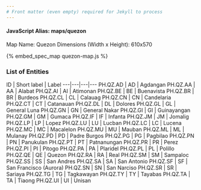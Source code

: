 ```yaml
---
# Front matter (even empty) required for Jekyll to process
---
```


#### JavaScript Alias: maps/quezon

Map Name: Quezon
Dimensions (Width x Height): 610x570



{% embed_spec_map quezon-map.js %}

### List of Entities

ID | Short label | Label
---|---|---|---
PH.QZ.AD | AD | Agdangan
PH.QZ.AA | AA | Alabat
PH.QZ.AI | AI | Atimonan
PH.QZ.BE | BE | Buenavista
PH.QZ.BR | BR | Burdeos
PH.QZ.CL | CL | Calauag
PH.QZ.CN | CN | Candelaria
PH.QZ.CT | CT | Catanauan
PH.QZ.DL | DL | Dolores
PH.QZ.GL | GL | General Luna
PH.QZ.GN | GN | General Nakar
PH.QZ.GI | GI | Guinayangan
PH.QZ.GM | GM | Gumaca
PH.QZ.IF | IF | Infanta
PH.QZ.JM | JM | Jomalig
PH.QZ.LP | LP | Lopez
PH.QZ.LU | LU | Lucban
PH.QZ.LC | LC | Lucena
PH.QZ.MC | MC | Macalelon
PH.QZ.MU | MU | Mauban
PH.QZ.ML | ML | Mulanay
PH.QZ.PD | PD | Padre Burgos
PH.QZ.PG | PG | Pagbilao
PH.QZ.PN | PN | Panukulan
PH.QZ.PT | PT | Patnanungan
PH.QZ.PR | PR | Perez
PH.QZ.PI | PI | Pitogo
PH.QZ.PA | PA | Plaridel
PH.QZ.PL | PL | Polillo
PH.QZ.QE | QE | Quezon
PH.QZ.RA | RA | Real
PH.QZ.SM | SM | Sampaloc
PH.QZ.SS | SS | San Andres
PH.QZ.SA | SA | San Antonio
PH.QZ.SF | SF | San Francisco (Aurora)
PH.QZ.SN | SN | San Narciso
PH.QZ.SR | SR | Sariaya
PH.QZ.TG | TG | Tagkawayan
PH.QZ.TY | TY | Tayabas
PH.QZ.TA | TA | Tiaong
PH.QZ.UI | UI | Unisan